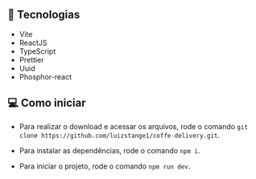 ## 🚀 Tecnologias

- Vite
- ReactJS
- TypeScript
- Prettier
- Uuid
- Phosphor-react

## 💻 Como iniciar

- Para realizar o download e acessar os arquivos, rode o comando `git clone https://github.com/luizstange1/coffe-delivery.git`.

- Para instalar as dependências, rode o comando `npm i`.

- Para iniciar o projeto, rode o comando `npm run dev`.
